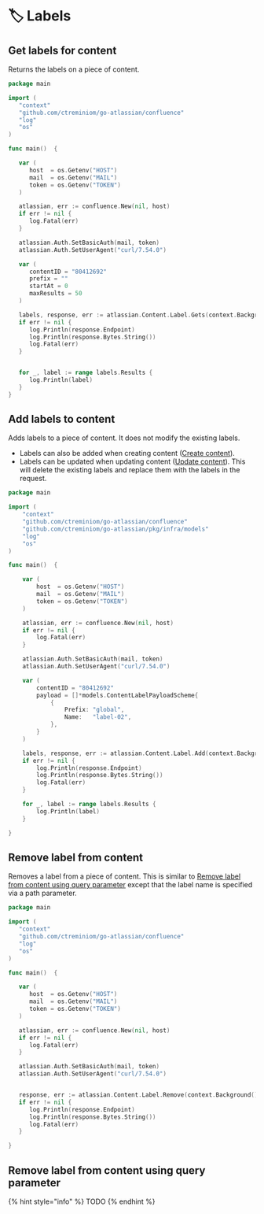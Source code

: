 # 🏷️ Labels

## Get labels for content

Returns the labels on a piece of content.

```go
package main

import (
   "context"
   "github.com/ctreminiom/go-atlassian/confluence"
   "log"
   "os"
)

func main()  {

   var (
      host  = os.Getenv("HOST")
      mail  = os.Getenv("MAIL")
      token = os.Getenv("TOKEN")
   )

   atlassian, err := confluence.New(nil, host)
   if err != nil {
      log.Fatal(err)
   }

   atlassian.Auth.SetBasicAuth(mail, token)
   atlassian.Auth.SetUserAgent("curl/7.54.0")

   var (
      contentID = "80412692"
      prefix = ""
      startAt = 0
      maxResults = 50
   )

   labels, response, err := atlassian.Content.Label.Gets(context.Background(), contentID, prefix, startAt, maxResults)
   if err != nil {
      log.Println(response.Endpoint)
      log.Println(response.Bytes.String())
      log.Fatal(err)
   }


   for _, label := range labels.Results {
      log.Println(label)
   }
}
```

## Add labels to content

Adds labels to a piece of content. It does not modify the existing labels.

* Labels can also be added when creating content ([Create content](https://developer.atlassian.com/cloud/confluence/rest/api-group-content-labels/)).
* Labels can be updated when updating content ([Update content](https://developer.atlassian.com/cloud/confluence/rest/api-group-content-labels/)). This will delete the existing labels and replace them with the labels in the request.

```go
package main

import (
	"context"
	"github.com/ctreminiom/go-atlassian/confluence"
	"github.com/ctreminiom/go-atlassian/pkg/infra/models"
	"log"
	"os"
)

func main()  {

	var (
		host  = os.Getenv("HOST")
		mail  = os.Getenv("MAIL")
		token = os.Getenv("TOKEN")
	)

	atlassian, err := confluence.New(nil, host)
	if err != nil {
		log.Fatal(err)
	}

	atlassian.Auth.SetBasicAuth(mail, token)
	atlassian.Auth.SetUserAgent("curl/7.54.0")

	var (
		contentID = "80412692"
		payload = []*models.ContentLabelPayloadScheme{
			{
				Prefix: "global",
				Name:   "label-02",
			},
		}
	)

	labels, response, err := atlassian.Content.Label.Add(context.Background(), contentID, payload, false)
	if err != nil {
		log.Println(response.Endpoint)
		log.Println(response.Bytes.String())
		log.Fatal(err)
	}

	for _, label := range labels.Results {
		log.Println(label)
	}

}

```

## Remove label from content

Removes a label from a piece of content. This is similar to [Remove label from content using query parameter](https://developer.atlassian.com/cloud/confluence/rest/api-group-content-labels/) except that the label name is specified via a path parameter.

```go
package main

import (
   "context"
   "github.com/ctreminiom/go-atlassian/confluence"
   "log"
   "os"
)

func main()  {

   var (
      host  = os.Getenv("HOST")
      mail  = os.Getenv("MAIL")
      token = os.Getenv("TOKEN")
   )

   atlassian, err := confluence.New(nil, host)
   if err != nil {
      log.Fatal(err)
   }

   atlassian.Auth.SetBasicAuth(mail, token)
   atlassian.Auth.SetUserAgent("curl/7.54.0")


   response, err := atlassian.Content.Label.Remove(context.Background(), "80412692", "label-02")
   if err != nil {
      log.Println(response.Endpoint)
      log.Println(response.Bytes.String())
      log.Fatal(err)
   }

}
```

## Remove label from content using query parameter

{% hint style="info" %}
TODO&#x20;
{% endhint %}
